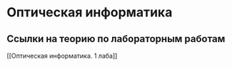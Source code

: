 # Оптическая информатика
## Ссылки на теорию по лабораторным работам
[[Оптическая информатика. 1 лаба]]